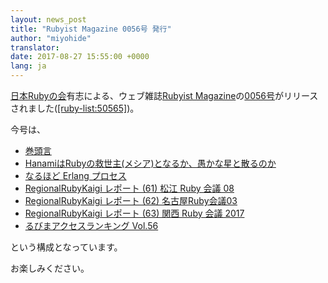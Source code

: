 ```yaml
---
layout: news_post
title: "Rubyist Magazine 0056号 発行"
author: "miyohide"
translator:
date: 2017-08-27 15:55:00 +0000
lang: ja
---
```


[日本Rubyの会][1]有志による、ウェブ雑誌[Rubyist Magazine][2]の[0056号][3]がリリースされました([\[ruby-list:50565\]][4])。

今号は、

* [巻頭言](http://magazine.rubyist.net/?0056-ForeWord)
* [HanamiはRubyの救世主(メシア)となるか、愚かな星と散るのか](http://magazine.rubyist.net/?0056-hanami)
* [なるほど Erlang プロセス](http://magazine.rubyist.net/?0056-naruhodo_erlang_process)
* [RegionalRubyKaigi レポート (61) 松江 Ruby 会議 08](http://magazine.rubyist.net/?0056-MatsueRubyKaigi08Report)
* [RegionalRubyKaigi レポート (62) 名古屋Ruby会議03](http://magazine.rubyist.net/?0056-NagoyaRubyKaigi03Report)
* [RegionalRubyKaigi レポート (63) 関西 Ruby 会議 2017](http://magazine.rubyist.net/?0056-KansaiRubyKaigi2017Report)
* [るびまアクセスランキング Vol.56](http://magazine.rubyist.net/?0056-RubyistMagazineRanking)

という構成となっています。

お楽しみください。

[1]: http://ruby-no-kai.org
[2]: http://magazine.rubyist.net/
[3]: http://magazine.rubyist.net/?0056
[4]: http://blade.nagaokaut.ac.jp/cgi-bin/scat.rb/ruby/ruby-list/50565
